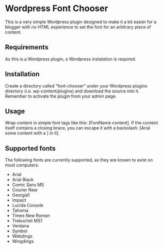 # Wordpress Font Chooser

This is a very simple Wordpress plugin designed to make it a bit easier for a blogger with no HTML experience to 
set the font for an arbitrary piece of content.

## Requirements

As this is a Wordpress plugin, a Wordpress instalation is required.

## Installation

Create a directory called "font-chooser" under your Wordpress plugins directory (i.e. wp-content/plugins) and 
download the source into it.  Remember to activate the plugin from your admin page.
 
## Usage

Wrap content in simple font tags like this: [FontName content].  If the content itself contains a closing brace,
you can escape it with a backslash: [Arial some content with a \] in it].

## Supported fonts

The following fonts are currently supported, as they are known to exist on most computers:

* Arial
* Arial Black
* Comic Sans MS
* Courier New
* Georgia1
* Impact
* Lucida Console
* Tahoma
* Times New Roman
* Trebuchet MS1
* Verdana
* Symbol
* Webdings
* Wingdings

